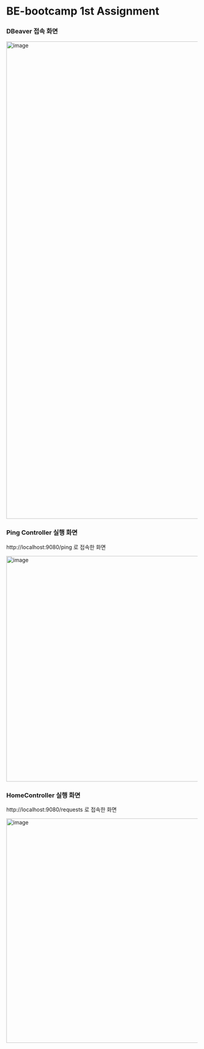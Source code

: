 # BE-bootcamp 1st Assignment

### DBeaver 접속 화면
<img width="1259" alt="image" src="https://github.com/user-attachments/assets/2b23add8-5c26-41e1-8eab-caf9dedd9efe">


### Ping Controller 실행 화면
http://localhost:9080/ping 로 접속한 화면

<img width="595" alt="image" src="https://github.com/user-attachments/assets/dba6a461-afdc-4ad7-8d49-358262547c15">


### HomeController 실행 화면
http://localhost:9080/requests 로 접속한 화면

<img width="592" alt="image" src="https://github.com/user-attachments/assets/9deed8ac-e06b-4f72-8947-a8ddff6a06f9">
